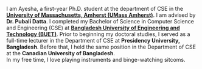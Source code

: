 I am Ayesha, a first-year Ph.D. student at the department of CSE in the  **[University of Massachusetts, Amherst (UMass Amherst)](https://www.cics.umass.edu/)**. I am advised by **Dr. Pubali Datta**. I completed my Bachelor of Science in Computer Science and Engineering (CSE) at **[Bangladesh University of Engineering and Technology (BUET)](https://www.buet.ac.bd/web/#/)**. Prior to beginning my doctoral studies, I served as a full-time lecturer in the Department of CSE at **Presidency University, Bangladesh**. Before that, I held the same position in the Department of CSE at the **Canadian University of Bangladesh**. <br>
In my free time, I love playing instruments and binge-watching sitcoms.
 

<!-- I have a strong interest in the intersection of **Systems**, **Network** & **Software Security**, and **Machine Learning** to solve real world problems. I'm also keen on exploring **Natural Language Processing**. During my undergraduate studies, I undertook a thesis titled **“Advancing Code Review and Code Refinement Automation Using Large Language Models”**, under the guidance of **[Professor Dr. Anindya Iqbal (BUET)](https://scholar.google.com/citations?user=jAuiNFgAAAAJ&hl=en)** in collaboration with **[Dr. Toufique Ahmed (UC Davis)](https://toufiqueparag.github.io/toufique.github.io/)**. This research allowed me to dive into **Prompt Engineering** and **Quantized low rank adaptation fine-tuning**, working with closed-source models like GPT-3.5-Turbo, GPT-4o, GPT-4-Turbo, Gemini-1-Pro and open-source models like Llama, CodeLlama. You can read the preprint : **[arXiv](https://arxiv.org/abs/2411.10129)** (first author, equal contribution).

Now, I am applying my skills in a NLP X Security project, detecting attack behaviors of log data of **DARPA TC E3** and **DARPA OpTC** Dataset, whether it is benign or malicious using LLMs. We are working under the supervision of **[Professor Dr. Md. Shohrab Hossain (BUET)](https://scholar.google.com/citations?user=y89HApwAAAAJ&hl=en)** and **[Dr. Shahrear Iqbal (Research Officer, National Research Council, Canada)](https://scholar.google.ca/citations?user=cXS5b4sAAAAJ&hl=en)**. Our approach involves constructing provenance graphs and reverse trees (children-to-parent relationships). Subsequently, we generated event traces and then classified them. We labeled the data as either benign or malicious, aiming to supervise LLMs for precise detection of attack behavior. 

Apart from my research, I am also fortunate enough to contribute to the academic community through teaching. I’m currently the instructor of undergraduate-level courses on Structured Programming Language, Numerical Analysis, Computer Graphics etc. 

In addition to my academic pursuits, I have a passion for music and can play three types of instruments. For recreation, I enjoy developing games, doodling, traveling, and watching sitcoms.  -->

